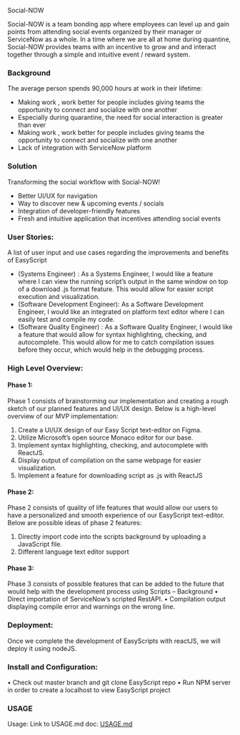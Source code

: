 Social-NOW

Social-NOW is a team bonding app where employees can level up and gain points from attending social events
organized by their manager or ServiceNow as a whole. In a time where we are all at home during quantine, Social-NOW
provides teams with an incentive to grow and and interact together through a simple and intuitive event / reward system.

### Background
The average person spends 90,000 hours at work in their lifetime:
*	Making work , work better for people includes giving teams the opportunity to connect and socialize with one another
*	Especially during quarantine, the need for social interaction is greater than ever
*   Making work , work better for people includes giving teams the opportunity to connect and socialize with one another
*	Lack of integration with ServiceNow platform  

### Solution 
Transforming the social workflow with Social-NOW!	 
*	Better UI/UX for navigation 
*	Way to discover new & upcoming events / socials
*	Integration of developer-friendly features 
*	Fresh and intuitive application that incentives attending social events


### User Stories:

A list of user input and use cases regarding the improvements and benefits of EasyScript
*	(Systems Engineer) : As a Systems Engineer, I would like a feature where I can view the running script’s output in the same window on top of a download .js format feature. This would allow for easier script execution and visualization. 
* (Software Development Engineer): As a Software Development Engineer, I would like an integrated on platform text editor where I can easily test and compile my code.
*	(Software Quality Engineer) : As a Software Quality Engineer, I would like a feature that would allow for syntax highlighting, checking, and autocomplete. This would allow for me to catch compilation issues before they occur, which would help in the debugging process. 

### High Level Overview:
 
#### Phase 1:
Phase 1 consists of brainstorming our implementation and creating a rough sketch of our planned features and UI/UX design. Below is a high-level overview of our MVP implementation:
1.	Create a UI/UX design of our Easy Script text-editor on Figma. 
2.	Utilize Microsoft’s open source Monaco editor for our base.
3.	Implement syntax highlighting, checking, and autocomplete with ReactJS. 
4.	Display output of compilation on the same webpage for easier visualization. 
5.	Implement a feature for downloading script as .js with ReactJS

#### Phase 2: 
Phase 2 consists of quality of life features that would allow our users to have a personalized and smooth experience of our EasyScript text-editor.
Below are possible ideas of phase 2 features:
1.	Directly import code into the scripts background by uploading a JavaScript file.
2.	Different language text editor support 

#### Phase 3:
Phase 3 consists of possible features that can be added to the future that would help with the development process using Scripts – Background
•	Direct importation of ServiceNow’s scripted RestAPI.
•	Compilation output displaying compile error and warnings on the wrong line.

### Deployment:
Once we complete the development of EasyScripts with reactJS, we will deploy it using nodeJS.

### Install and Configuration:  
•	Check out master branch and git clone EasyScript repo
•	Run NPM server in order to create a localhost to view EasyScript project
 
### USAGE
Usage: Link to USAGE.md doc: [USAGE.md](./USAGE.md) 


